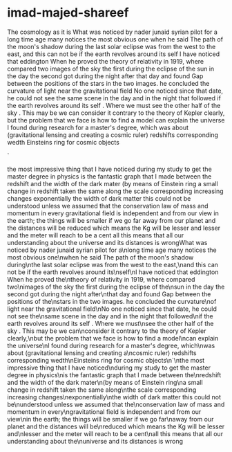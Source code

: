 # imad-majed-shareef
The cosmology as it is
What was noticed by nader junaid syrian pilot for a
long time age many notices the most obvious one
when he said The path of the moon's shadow during
the last solar eclipse was from the west to the east,
and this can not be if the earth revolves around its
self
I have noticed that eddington When he proved the
theory of relativity in 1919, where compared two
images of the sky the first during the eclipse of the
sun in the day the second got during the night after
that day and found Gap between the positions of the
stars in the two images. he concluded the curvature
of light near the gravitational field
No one noticed since that date, he could not see the
same scene in the day and in the night that followed
if the earth revolves around its self . Where we must
see the other half of the sky . This may be we can
consider it contrary to the theory of Kepler clearly,
but the problem that we face is how to find a model
can explain the universe
I found during research for a master's degree, which
was about (gravitational lensing and creating a
cosmic ruler) redshifts corresponding wedth
Einsteins ring for cosmic objects

`

the most impressive thing that I have noticed
during my study to get the master degree in physics
is the fantastic graph that I made between the
redshift and the width of the dark mater
(by means of Einstein ring
a small change in redshift taken the same along
the scale corresponding increasing changes
exponentially
the width of dark matter this could not be
understood unless we assumed that the
conservation law of mass and momentum in every
gravitational field is independent and from our view
in the earth; the things will be smaller if we go far
away from our planet and the distances will be
reduced which means the Kg will be lesser and
lesser and the meter will reach to be a cent
all this means that all our understanding about the
universe and its distances is wrongWhat was noticed by nader junaid syrian pilot for a\nlong time age many notices the most obvious one\nwhen he said The path of the moon\'s shadow during\nthe last solar eclipse was from the west to the east,\nand this can not be if the earth revolves around its\nself\nI have noticed that eddington When he proved the\ntheory of relativity in 1919, where compared two\nimages of the sky the first during the eclipse of the\nsun in the day the second got during the night after\nthat day and found Gap between the positions of the\nstars in the two images. he concluded the curvature\nof light near the gravitational field\nNo one noticed since that date, he could not see the\nsame scene in the day and in the night that followed\nif the earth revolves around its self . Where we must\nsee the other half of the sky . This may be we can\nconsider it contrary to the theory of Kepler clearly,\nbut the problem that we face is how to find a model\ncan explain the universe\nI found during research for a master\'s degree, which\nwas about (gravitational lensing and creating a\ncosmic ruler) redshifts corresponding wedth\nEinsteins ring for cosmic objects\n`\nthe most impressive thing that I have noticed\nduring my study to get the master degree in physics\nis the fantastic graph that I made between the\nredshift and the width of the dark mater\n(by means of Einstein ring\na small change in redshift taken the same along\nthe scale corresponding increasing changes\nexponentially\nthe width of dark matter this could not be\nunderstood unless we assumed that the\nconservation law of mass and momentum in every\ngravitational field is independent and from our view\nin the earth; the things will be smaller if we go far\naway from our planet and the distances will be\nreduced which means the Kg will be lesser and\nlesser and the meter will reach to be a cent\nall this means that all our understanding about the\nuniverse and its distances is wrong
